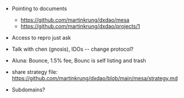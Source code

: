 

* Pointing to documents

  * https://github.com/martinkrung/dxdao/mesa
  * https://github.com/martinkrung/dxdao/projects/1

* Access to repro just ask
* Talk with chen (gnosis), IDOs -- change protocol?
* Aluna: Bounce, 1.5% fee, Bounc is self listing and trash
* share strategy file: https://github.com/martinkrung/dxdao/blob/main/mesa/strategy.md
* Subdomains?
